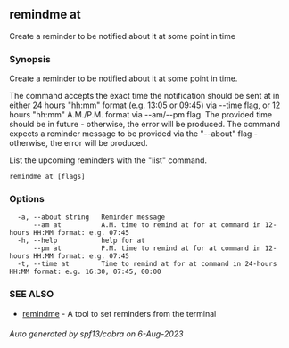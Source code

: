 ## remindme at

Create a reminder to be notified about it at some point in time

### Synopsis

Create a reminder to be notified about it at some point in time.

The command accepts the exact time the notification should be sent at in either 24 hours "hh:mm" format (e.g. 13:05 or 09:45) via --time flag, or 12 hours "hh:mm" A.M./P.M. format via --am/--pm flag.
The provided time should be in future - otherwise, the error will be produced.
The command expects a reminder message to be provided via the "--about" flag - otherwise, the error will be produced.

List the upcoming reminders with the "list" command.

```
remindme at [flags]
```

### Options

```
  -a, --about string   Reminder message
      --am at          A.M. time to remind at for at command in 12-hours HH:MM format: e.g. 07:45
  -h, --help           help for at
      --pm at          P.M. time to remind at for at command in 12-hours HH:MM format: e.g. 07:45
  -t, --time at        Time to remind at for at command in 24-hours HH:MM format: e.g. 16:30, 07:45, 00:00
```

### SEE ALSO

* [remindme](remindme.md)	 - A tool to set reminders from the terminal

###### Auto generated by spf13/cobra on 6-Aug-2023
